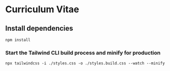 # Curriculum Vitae

## Install dependencies

```
npm install
```

### Start the Tailwind CLI build process and minify for production

```
npx tailwindcss -i ./styles.css -o ./styles.build.css --watch --minify
```
